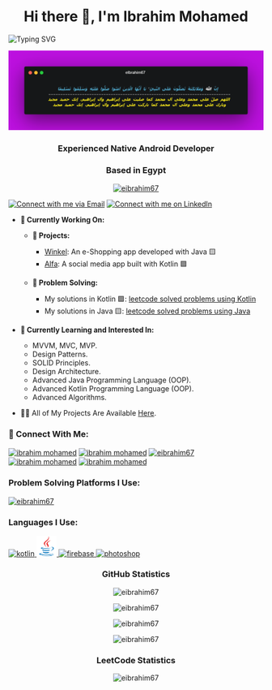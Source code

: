 <h1 align="center">Hi there 👋, I'm Ibrahim Mohamed</h1>

<a align="center"><img src="https://readme-typing-svg.demolab.com?font=Fira+Code&weight=500&size=30&pause=1000&color=744FF7&center=true&random=false&width=435&lines=Computer+Science+student" alt="Typing SVG" /></a>

<p align="center"> <a ><img src="https://github.com/eIbrahim67/eIbrahim67/blob/main/carbon%20(8).png" alt="eibrahim67" /></a> </p>

<h3 align="center">Experienced Native Android Developer</h3>
<h3 align="center">Based in Egypt</h3>

<p align="center"> <a href="https://github.com/ryo-ma/github-profile-trophy"><img src="https://github-profile-trophy.vercel.app/?username=eibrahim67" alt="eibrahim67" /></a> </p>

<p align="left"> 
  <a href="mailto:ibrahim.mohamed.ibrahim.t@gmail.com"><img src="https://img.shields.io/badge/-Email Me-c14438?style=for-the-badge&labelColor=black" alt="Connect with me via Email" /></a>
  <a href="https://www.linkedin.com/in/ibrahim-mohamed-03b509259?utm_source=share&utm_campaign=share_via&utm_content=profile&utm_medium=android_app"><img src="https://img.shields.io/badge/-Connect with me in LinkedIn-0077B5?style=for-the-badge&logo=linkedin" alt="Connect with me on LinkedIn" /></a>
</p>



- **🔭 Currently Working On:**
  - **🔭 Projects:**
      - [Winkel](https://github.com/eIbrahim67/Winkel): An e-Shopping app developed with Java 🟨 
      - [Alfa](https://github.com/eIbrahim67/Alfa): A social media app built with Kotlin 🟪
   
  - **🔭 Problem Solving:**
      - My solutions in Kotlin 🟪: [leetcode solved problems using Kotlin](https://github.com/eIbrahim67/leetcode_solved_problems_using_kotlin)
      - My solutions in Java 🟨: [leetcode solved problems using Java](https://github.com/eIbrahim67/leetcode_solved_problems_using_java)
    

- **🌱 Currently Learning and Interested In:**
    - MVVM, MVC, MVP.
    - Design Patterns.
    - SOLID Principles.
    - Design Architecture.
    - Advanced Java Programming Language (OOP).
    - Advanced Kotlin Programming Language (OOP).
    - Advanced Algorithms.

- 👨‍💻 All of My Projects Are Available [Here](https://github.com/eIbrahim67?tab=repositories).

<h3 align="left"> 🤝 Connect With Me:</h3>
<p align="left">
<a href="https://www.linkedin.com/in/ibrahim-mohamed-03b509259?utm_source=share&utm_campaign=share_via&utm_content=profile&utm_medium=android_app" target="_blank"><img align="center" src="https://raw.githubusercontent.com/rahuldkjain/github-profile-readme-generator/master/src/images/icons/Social/linked-in-alt.svg" alt="ibrahim mohamed" height="30" width="40" /></a>
<a href="https://dev.to/eibrahim67" target="_blank"><img align="center" src="https://dev-to-uploads.s3.amazonaws.com/uploads/articles/8j7kvp660rqzt99zui8e.png" alt="ibrahim mohamed" height="30" width="40" /></a>
<a href="https://twitter.com/eibrahim67" target="_blank"><img align="center" src="https://raw.githubusercontent.com/rahuldkjain/github-profile-readme-generator/master/src/images/icons/Social/twitter.svg" alt="eibrahim67" height="30" width="40" /></a>
  <a href="https://t.me/eIbrahim67" target="_blank"><img align="center" src="https://upload.wikimedia.org/wikipedia/commons/8/82/Telegram_logo.svg" alt="ibrahim mohamed" height="30" width="40" /></a>
<a href="https://www.youtube.com/@eIbrahim67" target="_blank"><img align="center" src="https://upload.wikimedia.org/wikipedia/commons/0/09/YouTube_full-color_icon_%282017%29.svg" alt="ibrahim mohamed" height="30" width="40" /></a>

  
<h3 align="left">Problem Solving Platforms I Use:</h3>
<p align="left">

  <a href="https://www.leetcode.com/eibrahim67" target="_blank"><img align="center" src="https://raw.githubusercontent.com/rahuldkjain/github-profile-readme-generator/master/src/images/icons/Social/leet-code.svg" alt="eibrahim67" height="30" width="40" /></a>

</p>

<h3 align="left">Languages I Use:</h3>
<p align="left"> 
<a href="https://kotlinlang.org" target="_blank" rel="noreferrer"> <img src="https://www.vectorlogo.zone/logos/kotlinlang/kotlinlang-icon.svg" alt="kotlin" width="40" height="40"/> </a>
<a href="https://www.java.com" target="_blank" rel="noreferrer"> <img src="https://raw.githubusercontent.com/devicons/devicon/master/icons/java/java-original.svg" alt="java" width="40" height="40"/> </a>
<a href="https://firebase.google.com/" target="_blank" rel="noreferrer"> <img src="https://www.vectorlogo.zone/logos/firebase/firebase-icon.svg" alt="firebase" width="40" height="40"/> </a>
<a href="https://www.photoshop.com/en" target="_blank" rel="noreferrer"> <img src="https://upload.wikimedia.org/wikipedia/commons/a/af/Adobe_Photoshop_CC_icon.svg" alt="photoshop" width="40" height="40"/> </a>
</p>

<h3 align="center">GitHub Statistics</h3>

<p align="center"> <a ><img src="https://github-profile-summary-cards.vercel.app/api/cards/profile-details?username=eibrahim67&theme=dark" alt="eibrahim67" /></a> </p>
<p align="center"> <a ><img src="https://github-readme-streak-stats.herokuapp.com/?user=eibrahim67&theme=dark" alt="eibrahim67" /></a> </p>
<p align="center"> <a ><img src="https://github-profile-summary-cards.vercel.app/api/cards/stats?username=eibrahim67&theme=dark" alt="eibrahim67"/></a> </p>
<p align="center"> <a ><img src="https://github-readme-stats.vercel.app/api/top-langs?username=eibrahim67&show_icons=true&locale=en&layout=compact&theme=dark" alt="eibrahim67" /></a> </p>

<h3 align="center">LeetCode Statistics</h3>

<p align="center"> <a ><img src="https://leetcard.jacoblin.cool/eIbrahim67?theme=unicorn&font=Kufam&ext=activity" target="_blank" alt="eibrahim67" /></a> </p>
